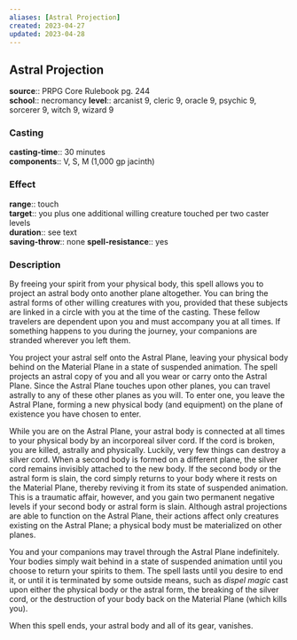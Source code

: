 ```yaml
---
aliases: [Astral Projection]
created: 2023-04-27
updated: 2023-04-28
---
```


## Astral Projection

**source**:: PRPG Core Rulebook pg. 244  
**school**:: necromancy
**level**:: arcanist 9, cleric 9, oracle 9, psychic 9, sorcerer 9, witch 9, wizard 9

### Casting

**casting-time**:: 30 minutes  
**components**:: V, S, M (1,000 gp jacinth)

### Effect

**range**:: touch  
**target**:: you plus one additional willing creature touched per two caster levels  
**duration**:: see text  
**saving-throw**:: none
**spell-resistance**:: yes

### Description

By freeing your spirit from your physical body, this spell allows you to project an astral body onto another plane altogether. You can bring the astral forms of other willing creatures with you, provided that these subjects are linked in a circle with you at the time of the casting. These fellow travelers are dependent upon you and must accompany you at all times. If something happens to you during the journey, your companions are stranded wherever you left them.  
  
You project your astral self onto the Astral Plane, leaving your physical body behind on the Material Plane in a state of suspended animation. The spell projects an astral copy of you and all you wear or carry onto the Astral Plane. Since the Astral Plane touches upon other planes, you can travel astrally to any of these other planes as you will. To enter one, you leave the Astral Plane, forming a new physical body (and equipment) on the plane of existence you have chosen to enter.  
  
While you are on the Astral Plane, your astral body is connected at all times to your physical body by an incorporeal silver cord. If the cord is broken, you are killed, astrally and physically. Luckily, very few things can destroy a silver cord. When a second body is formed on a different plane, the silver cord remains invisibly attached to the new body. If the second body or the astral form is slain, the cord simply returns to your body where it rests on the Material Plane, thereby reviving it from its state of suspended animation. This is a traumatic affair, however, and you gain two permanent negative levels if your second body or astral form is slain. Although astral projections are able to function on the Astral Plane, their actions affect only creatures existing on the Astral Plane; a physical body must be materialized on other planes.  
  
You and your companions may travel through the Astral Plane indefinitely. Your bodies simply wait behind in a state of suspended animation until you choose to return your spirits to them. The spell lasts until you desire to end it, or until it is terminated by some outside means, such as *dispel magic* cast upon either the physical body or the astral form, the breaking of the silver cord, or the destruction of your body back on the Material Plane (which kills you).  
  
When this spell ends, your astral body and all of its gear, vanishes.
